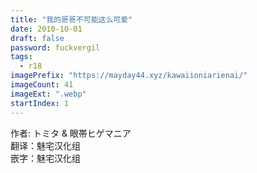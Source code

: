 ```yaml
---
title: "我的哥哥不可能这么可爱"
date: 2010-10-01
draft: false
password: fuckvergil
tags: 
  - r18
imagePrefix: "https://mayday44.xyz/kawaiioniarienai/"  
imageCount: 41
imageExt: ".webp" 
startIndex: 1
---
```

作者: トミタ & 眼帯ヒゲマニア  
翻译：魅宅汉化组  
嵌字：魅宅汉化组  